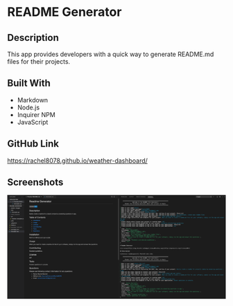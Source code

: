 # README Generator

## Description
    
This app provides developers with a quick way to generate README.md files for their projects.  

## Built With
* Markdown
* Node.js
* Inquirer NPM
* JavaScript

## GitHub Link
https://rachel8078.github.io/weather-dashboard/

## Screenshots
![](./assets/images/readme-generator.png)


